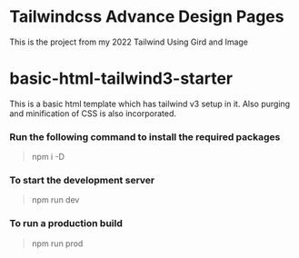 # Tailwindcss Advance Design Pages
This is the project from my 2022 Tailwind Using Gird and Image

# basic-html-tailwind3-starter
This is a basic html template which has tailwind v3 setup in it. Also purging and minification of CSS is also incorporated. 

### Run the following command to install the required packages
> npm i -D

### To start the development server
> npm run dev

### To run a production build
> npm run prod
